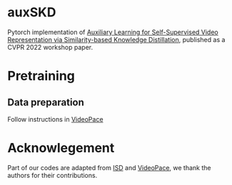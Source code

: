 # auxSKD

Pytorch implementation of [Auxiliary Learning for Self-Supervised Video Representation via Similarity-based Knowledge Distillation](https://openaccess.thecvf.com/content/CVPR2022W/L3D-IVU/papers/Dadashzadeh_Auxiliary_Learning_for_Self-Supervised_Video_Representation_via_Similarity-Based_Knowledge_Distillation_CVPRW_2022_paper.pdf), published as a CVPR 2022 workshop paper. 


# Pretraining
## Data preparation
Follow instructions in [VideoPace](https://github.com/laura-wang/video-pace#data-preparation)

# Acknowlegement


Part of our codes are adapted from [ISD](https://github.com/UMBCvision/ISD) and [VideoPace](https://github.com/laura-wang/video-pace), we thank the authors for their contributions.
